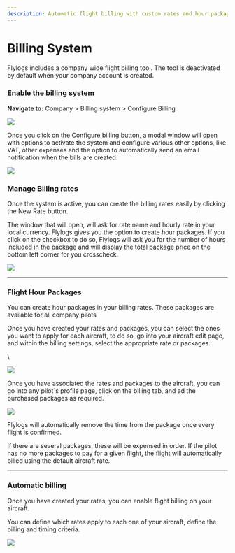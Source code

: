 ```yaml
---
description: Automatic flight billing with custom rates and hour packages
---
```


# Billing System

Flylogs includes a company wide flight billing tool. The tool is deactivated by default when your company account is created.

### Enable the billing system

**Navigate to:** Company > Billing system > Configure Billing

![](https://tawk.link/61f94bae9bd1f31184da67e3/kb/attachments/XUaNxRISrG.png)

Once you click on the Configure billing button, a modal window will open with options to activate the system and configure various other options, like VAT, other expenses and the option to automatically send an email notification when the bills are created.

![](https://tawk.link/61f94bae9bd1f31184da67e3/kb/attachments/ZwQD6uMOB0.png)

### Manage Billing rates

Once the system is active, you can create the billing rates easily by clicking the New Rate button.

The window that will open, will ask for rate name and hourly rate in your local currency. Flylogs gives you the option to create hour packages. If you click on the checkbox to do so, Flylogs will ask you for the number of hours included in the package and will display the total package price on the bottom left corner for you crosscheck.

![](https://tawk.link/61f94bae9bd1f31184da67e3/kb/attachments/AnE2LZKoqk.png)

***

### Flight Hour Packages

You can create hour packages in your billing rates. These packages are available for all company pilots

Once you have created your rates and packages, you can select the ones you want to apply for each aircraft, to do so, go into your aircraft edit page, and within the billing settings, select the appropriate rate or packages.

\


![](https://tawk.link/61f94bae9bd1f31184da67e3/kb/attachments/lEHBKSvk8g.png)

Once you have associated the rates and packages to the aircraft, you can go into any pilot´s profile page, click on the billing tab, and ad the purchased packages as required.

![](https://tawk.link/61f94bae9bd1f31184da67e3/kb/attachments/SlKkCaUCmx.png)

Flylogs will automatically remove the time from the package once every flight is confirmed.

If there are several packages, these will be expensed in order. If the pilot has no more packages to pay for a given flight, the flight will automatically billed using the default aircraft rate.

***

### Automatic billing

Once you have created your rates, you can enable flight billing on your aircraft.

You can define which rates apply to each one of your aircraft, define the billing and timing criteria.

![](https://tawk.link/61f94bae9bd1f31184da67e3/kb/attachments/DIxEAMVmep.png)
